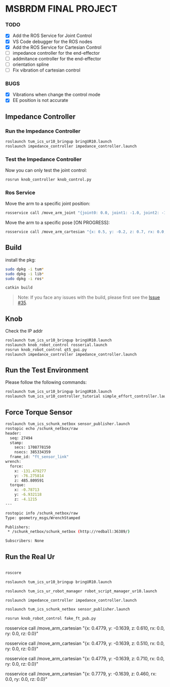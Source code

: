 # MSBRDM FINAL PROJECT

### TODO
- [x] Add the ROS Service for Joint Control
- [x] VS Code debugger for the ROS nodes
- [x] Add the ROS Service for Cartesian Control
- [ ] impedance controller for the end-effector
- [ ] addmitance controller for the end-effector
- [ ] orientation spline
- [ ] Fix vibration of cartesian control

### BUGS
- [x] Vibrations when change the control mode
- [x] EE position is not accurate

## Impedance Controller
### Run the Impedance Controller
```bash
roslaunch tum_ics_ur10_bringup bringUR10.launch
roslaunch impedance_controller impedance_controller.launch
```

### Test the Impedance Controller
Now you can only test the joint control:
```bash
rosrun knob_controller knob_control.py
```

### Ros Service
Move the arm to a specific joint position:
```bash
rosservice call /move_arm_joint "{joint0: 0.0, joint1: -1.0, joint2: -1.0, joint3: -1.0, joint4: 1.0, joint5: 0.0}"
```

Move the arm to a specific pose [ON PROGRESS]:
```bash
rosservice call /move_arm_cartesian "{x: 0.5, y: -0.2, z: 0.7, rx: 0.0, ry: 0.0, rz: 0.0}"
```

## Build

install the pkg:

```bash
sudo dpkg -i tum*
sudo dpkg -i lib*
sudo dpkg -i ros*
```

```bash
catkin build
```

> Note: If you face any issues with the build, please first see the [Issue #35](https://gitlab.lrz.de/msbrdm/msbrdm-lecture-2023/-/issues/35).


## Knob
Check the IP addr
```bash
roslaunch tum_ics_ur10_bringup bringUR10.launch
roslaunch knob_robot_control rosserial.launch
rosrun knob_robot_control qt5_gui.py 
roslaunch impedance_controller impedance_controller.launch
```

## Run the Test Environment
Please follow the following commands:
```bash
roslaunch tum_ics_ur10_bringup bringUR10.launch
roslaunch tum_ics_ur10_controller_tutorial simple_effort_controller.launch
```

## Force Torque Sensor

```bash
roslaunch tum_ics_schunk_netbox sensor_publisher.launch
rostopic echo /schunk_netbox/raw 
header: 
  seq: 27494
  stamp: 
    secs: 1708778150
    nsecs: 385334359
  frame_id: "ft_sensor_link"
wrench: 
  force: 
    x: -131.479277
    y: -76.275814
    z: 485.809591
  torque: 
    x: -0.78713
    y: -6.932118
    z: -4.1215
---

rostopic info /schunk_netbox/raw 
Type: geometry_msgs/WrenchStamped

Publishers: 
 * /schunk_netbox/schunk_netbox (http://redball:36389/)

Subscribers: None


```

## Run the Real Ur

```bash

roscore

roslaunch tum_ics_ur10_bringup bringUR10.launch

roslaunch tum_ics_ur_robot_manager robot_script_manager_ur10.launch

roslaunch impedance_controller impedance_controller.launch

roslaunch tum_ics_schunk_netbox sensor_publisher.launch

rosrun knob_robot_control fake_ft_pub.py

```


rosservice call /move_arm_cartesian "{x: 0.4779, y: -0.1639, z: 0.610, rx: 0.0, ry: 0.0, rz: 0.0}"

rosservice call /move_arm_cartesian "{x: 0.4779, y: -0.1639, z: 0.510, rx: 0.0, ry: 0.0, rz: 0.0}"

rosservice call /move_arm_cartesian "{x: 0.4779, y: -0.1639, z: 0.710, rx: 0.0, ry: 0.0, rz: 0.0}"





rosservice call /move_arm_cartesian "{x: 0.7779, y: -0.1639, z: 0.460, rx: 0.0, ry: 0.0, rz: 0.0}"
